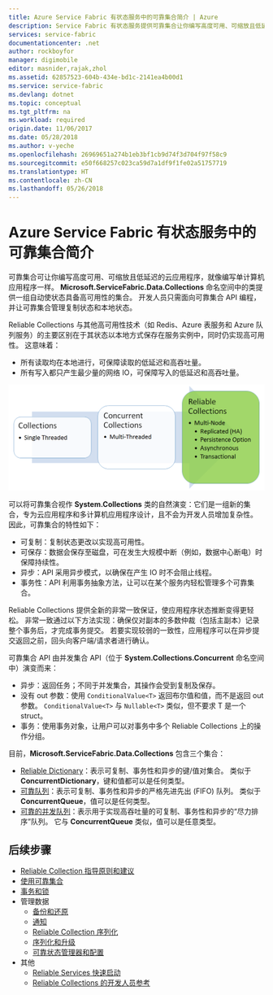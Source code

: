 ```yaml
---
title: Azure Service Fabric 有状态服务中的可靠集合简介 | Azure
description: Service Fabric 有状态服务提供可靠集合让你编写高度可用、可缩放且低延迟的云应用程序。
services: service-fabric
documentationcenter: .net
author: rockboyfor
manager: digimobile
editor: masnider,rajak,zhol
ms.assetid: 62857523-604b-434e-bd1c-2141ea4b00d1
ms.service: service-fabric
ms.devlang: dotnet
ms.topic: conceptual
ms.tgt_pltfrm: na
ms.workload: required
origin.date: 11/06/2017
ms.date: 05/28/2018
ms.author: v-yeche
ms.openlocfilehash: 26969651a274b1eb3bf1cb9d74f3d704f97f58c9
ms.sourcegitcommit: e50f668257c023ca59d7a1df9f1fe02a51757719
ms.translationtype: HT
ms.contentlocale: zh-CN
ms.lasthandoff: 05/26/2018
---
```

# <a name="introduction-to-reliable-collections-in-azure-service-fabric-stateful-services"></a>Azure Service Fabric 有状态服务中的可靠集合简介
可靠集合可让你编写高度可用、可缩放且低延迟的云应用程序，就像编写单计算机应用程序一样。 **Microsoft.ServiceFabric.Data.Collections** 命名空间中的类提供一组自动使状态具备高可用性的集合。 开发人员只需面向可靠集合 API 编程，并让可靠集合管理复制状态和本地状态。

Reliable Collections 与其他高可用性技术（如 Redis、Azure 表服务和 Azure 队列服务）的主要区别在于其状态以本地方式保存在服务实例中，同时仍实现高可用性。 这意味着：

* 所有读取均在本地进行，可保障读取的低延迟和高吞吐量。
* 所有写入都只产生最少量的网络 IO，可保障写入的低延迟和高吞吐量。

![集合演变图。](media/service-fabric-reliable-services-reliable-collections/ReliableCollectionsEvolution.png)

可以将可靠集合视作 **System.Collections** 类的自然演变：它们是一组新的集合，专为云应用程序和多计算机应用程序设计，且不会为开发人员增加复杂性。 因此，可靠集合的特性如下：

* 可复制：复制状态更改以实现高可用性。
* 可保存：数据会保存至磁盘，可在发生大规模中断（例如，数据中心断电）时保障持续性。
* 异步：API 采用异步模式，以确保在产生 IO 时不会阻止线程。
* 事务性：API 利用事务抽象方法，让可以在某个服务内轻松管理多个可靠集合。

Reliable Collections 提供全新的非常一致保证，使应用程序状态推断变得更轻松。
非常一致通过以下方法实现：确保仅对副本的多数仲裁（包括主副本）记录整个事务后，才完成事务提交。
若要实现较弱的一致性，应用程序可以在异步提交返回之前，回头向客户端/请求者进行确认。

可靠集合 API 由并发集合 API（位于 **System.Collections.Concurrent** 命名空间中）演变而来：

* 异步：返回任务；不同于并发集合，其操作会受到复制及保存。
* 没有 out 参数：使用 `ConditionalValue<T>` 返回布尔值和值，而不是返回 out 参数。 `ConditionalValue<T>` 与 `Nullable<T>` 类似，但不要求 T 是一个 struct。
* 事务：使用事务对象，让用户可以对事务中多个 Reliable Collections 上的操作分组。

目前，**Microsoft.ServiceFabric.Data.Collections** 包含三个集合：

* [Reliable Dictionary](https://docs.azure.cn/zh-cn/dotnet/api/microsoft.servicefabric.data.collections.ireliabledictionary-2?view=azure-dotnet#microsoft_servicefabric_data_collections_ireliabledictionary_2)：表示可复制、事务性和异步的键/值对集合。 类似于 **ConcurrentDictionary**，键和值都可以是任何类型。
* [可靠队列](https://docs.azure.cn/zh-cn/dotnet/api/microsoft.servicefabric.data.collections.ireliablequeue-1?view=azure-dotnet#microsoft_servicefabric_data_collections_ireliablequeue_1)：表示可复制、事务性和异步的严格先进先出 (FIFO) 队列。 类似于 **ConcurrentQueue**，值可以是任何类型。
* [可靠的并发队列](service-fabric-reliable-services-reliable-concurrent-queue.md)：表示用于实现高吞吐量的可复制、事务性和异步的“尽力排序”队列。 它与 **ConcurrentQueue** 类似，值可以是任意类型。

## <a name="next-steps"></a>后续步骤
* [Reliable Collection 指导原则和建议](service-fabric-reliable-services-reliable-collections-guidelines.md)
* [使用可靠集合](service-fabric-work-with-reliable-collections.md)
* [事务和锁](service-fabric-reliable-services-reliable-collections-transactions-locks.md)
* 管理数据
  * [备份和还原](service-fabric-reliable-services-backup-restore.md)
  * [通知](service-fabric-reliable-services-notifications.md)
  * [Reliable Collection 序列化](service-fabric-reliable-services-reliable-collections-serialization.md)
  * [序列化和升级](service-fabric-application-upgrade-data-serialization.md)
  * [可靠状态管理器和配置](service-fabric-reliable-services-configuration.md)
* 其他
  * [Reliable Services 快速启动](service-fabric-reliable-services-quick-start.md)
  * [Reliable Collections 的开发人员参考](https://docs.azure.cn/zh-cn/dotnet/api/microsoft.servicefabric.data.collections?view=azure-dotnet#microsoft_servicefabric_data_collections)

<!-- Update_Description: update meta properties, update link -->